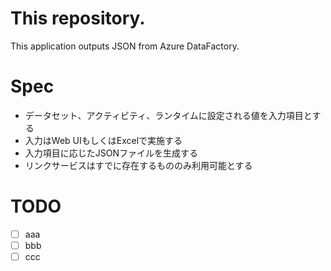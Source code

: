 # This repository.

This application outputs JSON from Azure DataFactory.

# Spec

* データセット、アクティビティ、ランタイムに設定される値を入力項目とする
* 入力はWeb UIもしくはExcelで実施する
* 入力項目に応じたJSONファイルを生成する
* リンクサービスはすでに存在するもののみ利用可能とする

# TODO

- [ ] aaa
- [ ] bbb
- [ ] ccc